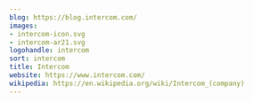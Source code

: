 ```yaml
---
blog: https://blog.intercom.com/
images:
- intercom-icon.svg
- intercom-ar21.svg
logohandle: intercom
sort: intercom
title: Intercom
website: https://www.intercom.com/
wikipedia: https://en.wikipedia.org/wiki/Intercom_(company)
---
```


